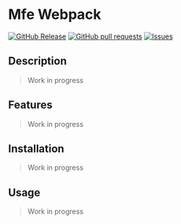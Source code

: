 # Mfe Webpack
[![GitHub Release](https://img.shields.io/github/release/zjayers/mfe.webpack.svg?style=flat)](https://github.com/zjayers/mfe.webpack/releases)
[![GitHub pull requests](https://img.shields.io/github/issues-pr/zjayers/mfe.webpack.svg?style=flat)](https://github.com/zjayers/mfe.webpack/pulls)
[![Issues](https://img.shields.io/github/issues-raw/zjayers/mfe.webpack.svg?maxAge=25000)](https://github.com/zjayers/mfe.webpack/issues)

## Description

> Work in progress

## Features

> Work in progress

## Installation

> Work in progress

## Usage

> Work in progress

